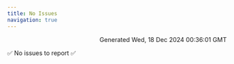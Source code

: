 ```yaml
---
title: No Issues
navigation: true
---
```


<p style="text-align:right;color:#cccs">
Generated Wed, 18 Dec 2024 00:36:01 GMT
</p>
<p>✅ No issues to report ✅</p>



